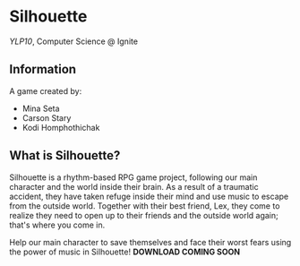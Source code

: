 # Silhouette 
_YLP10_, Computer Science @ Ignite

## Information
A game created by: 
- Mina Seta
- Carson Stary
- Kodi Homphothichak

## What is Silhouette?
Silhouette is a rhythm-based RPG game project, following our main character and the world inside their brain. As a result of a traumatic accident, they have taken refuge inside their mind and use music to escape from the outside world. Together with their best friend, Lex, they come to realize they need to open up to their friends and the outside world again; that's where you come in. 

Help our main character to save themselves and face their worst fears using the power of music in Silhouette! **DOWNLOAD COMING SOON**
